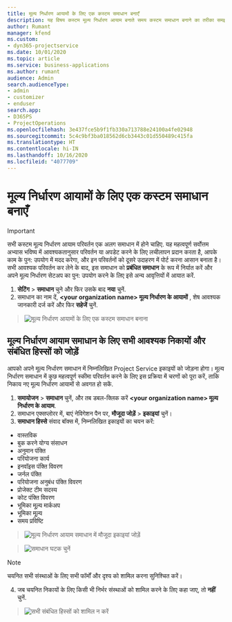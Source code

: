 ```yaml
---
title: मूल्य निर्धारण आयामों के लिए एक कस्टम समाधान बनाएँ
description: यह विषय कस्टम मूल्य निर्धारण आयाम बनाते समय कस्टम समाधान बनाने का तरीका समझाता है.
author: Rumant
manager: kfend
ms.custom:
- dyn365-projectservice
ms.date: 10/01/2020
ms.topic: article
ms.service: business-applications
ms.author: rumant
audience: Admin
search.audienceType:
- admin
- customizer
- enduser
search.app:
- D365PS
- ProjectOperations
ms.openlocfilehash: 3e437fce5b9f1fb330a713788e24100a4fe02948
ms.sourcegitcommit: 5c4c9bf3ba018562d6cb3443c01d550489c415fa
ms.translationtype: HT
ms.contentlocale: hi-IN
ms.lasthandoff: 10/16/2020
ms.locfileid: "4077709"
---
```

# <a name="create-custom-solutions-for-pricing-dimensions"></a>मूल्य निर्धारण आयामों के लिए एक कस्टम समाधान बनाएँ

> [!IMPORTANT]
> सभी कस्टम मूल्य निर्धारण आयाम परिवर्तन एक अलग समाधान में होने चाहिए. यह महत्वपूर्ण सर्वोत्तम अभ्यास भविष्य में आवश्यकतानुसार परिवर्तन या अपडेट करने के लिए लचीलापन प्रदान करता है, आपके काम के पुन: उपयोग में मदद करेगा, और इन परिवर्तनों को दूसरे उदाहरण में पोर्ट करना आसान बनाता है। सभी आवश्यक परिवर्तन कर लेने के बाद, इस समाधान को **प्रबंधित समाधान** के रूप में निर्यात करें और अपने मूल्य निर्धारण सेटअप का पुन: उपयोग करने के लिए इसे अन्य आवृत्तियों में आयात करें.

1. **सेटिंग** > **समाधान** चुने और फिर उसके बाद **नया** चुनें. 
2. समाधान का नाम दें, **\<your organization name> मूल्य निर्धारण के आयामों** , शेष आवश्यक जानकारी दर्ज करें और फिर **सहेजें** चुनें.

> ![मूल्य निर्धारण आयामों के लिए एक कस्टम समाधान बनाना](media/Creation-of-custom-pricing-dimension-solution.PNG)
  
## <a name="add-all-required-entities-and-related-components-to-the-pricing-dimension-solution"></a>मूल्य निर्धारण आयाम समाधान के लिए सभी आवश्यक निकायों और संबंधित हिस्सों को जोड़ें
आपको अपने मूल्य निर्धारण समाधान में निम्नलिखित Project Service इकाइयों को जोड़ना होगा। मूल्य निर्धारण समाधान में कुछ महत्वपूर्ण स्कीमा परिवर्तन करने के लिए इस प्रक्रिया में चरणों को पूरा करें, ताकि निकाय नए मूल्य निर्धारण आयामों से अवगत हो सकें.

1. **समायोजन** > **समाधान** चुनें, और तब डबल-क्लिक करें **\<your organization name> मूल्य निर्धारण के आयाम**. 
2. समाधान एक्सप्लोरर में, बाएं नेविगेशन पैन पर, **मौजूदा जोड़ें** > **इकाइयां** चुनें।
3. **समाधान हिस्से** संवाद बॉक्स में, निम्नलिखित इकाइयों का चयन करें:

- वास्तविक
- बुक करने योग्य संसाधन
- अनुमान पंक्ति
- परियोजना कार्य
- इनवॉइस पंक्ति विवरण
- जर्नल पंक्ति
- परियोजना अनुबंध पंक्ति विवरण
- प्रोजेक्ट टीम सदस्य
- कोट पंक्ति विवरण
- भूमिका मू्ल्य मार्कअप
- भूमिका मू्ल्य 
- समय प्रविष्टि 

> ![मूल्य निर्धारण आयाम समाधान में मौजूदा इकाइयां जोड़ें](media/Existing-entities-to-PD-solution.png)

> ![समाधान घटक चुनें](media/Dimension-Components.png)

> [!NOTE]
> चयनित सभी संस्थाओं के लिए सभी फॉर्मों और दृश्य को शामिल करना सुनिश्चित करें।

4. जब चयनित निकायों के लिए किसी भी निर्भर संस्थाओं को शामिल करने के लिए कहा जाए, तो **नहीं** चुनें.

> ![सभी संबंधित हिस्सों को शामिल न करें](media/Do-not-include-required.png)


